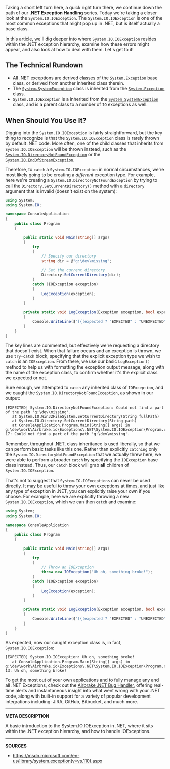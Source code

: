 Taking a short left turn here, a quick right turn there, we continue down the path of our __.NET Exception Handling__ series.  Today we're taking a closer look at the `System.IO.IOException`.  The `System.IO.IOException` is one of the most common exceptions that might pop up in .NET, but is itself actually a base class.

In this article, we'll dig deeper into where `System.IO.IOException` resides within the .NET exception hierarchy, examine how these errors might appear, and also look at how to deal with them.  Let's get to it!

## The Technical Rundown

- All .NET exceptions are derived classes of the [`System.Exception`] base class, or derived from another inherited class therein.
- The [`System.SystemException`] class is inherited from the [`System.Exception`] class.
- `System.IO.IOException` is a inherited from the [`System.SystemException`] class, and is a parent class to a number of `IO` exceptions as well.

## When Should You Use It?

Digging into the `System.IO.IOException` is fairly straightforward, but the key thing to recognize is that the `System.IO.IOException` class is rarely thrown by default .NET code.  More often, one of the child classes that inherits from `System.IO.IOException` will be thrown instead, such as the [`System.IO.DirectoryNotFoundException`](https://msdn.microsoft.com/en-us/library/system.io.directorynotfoundexception(v=vs.110).aspx) or the [`System.IO.EndOfStreamException`](https://msdn.microsoft.com/en-us/library/system.io.endofstreamexception(v=vs.110).aspx).

Therefore, to `catch` a `System.IO.IOException` in normal circumstances, we're most likely going to be creating a _different_ exception type.  For example, here we're creating a `System.IO.DirectoryNotFoundException` by trying to call the `Directory.SetCurrentDirectory()` method with a `directory` argument that is invalid (doesn't exist on the system):

```cs
using System;
using System.IO;

namespace ConsoleApplication
{
    public class Program
    {

        public static void Main(string[] args)
        {
            try
            {
                // Specify our directory
                string dir = @"g:\dev\missing";

                // Set the current directory
                Directory.SetCurrentDirectory(dir);
            }
            catch (IOException exception)
            {
                LogException(exception);
            }
        }

        private static void LogException(Exception exception, bool expected = true)
        {
            Console.WriteLine($"[{(expected ? "EXPECTED" : "UNEXPECTED")}] {exception.ToString()}: {exception.Message}");
        }
    }
}
```

The key lines are commented, but effectively we're requesting a directory that doesn't exist.  When that failure occurs and an exception is thrown, we use `try-catch` block, specifying that the explicit exception type we wish to `catch` is an `IOException`.  From there, we use our basic `LogException()` method to help us with formatting the exception output message, along with the name of the exception class, to confirm whether it's the explicit class we expected or not.

Sure enough, we attempted to `catch` any inherited class of `IOException`, and we caught the `System.IO.DirectoryNotFoundException`, as shown in our output:

```
[EXPECTED] System.IO.DirectoryNotFoundException: Could not find a part of the path 'g:\dev\missing'.
   at System.IO.Win32FileSystem.SetCurrentDirectory(String fullPath)
   at System.IO.Directory.SetCurrentDirectory(String path)
   at ConsoleApplication.Program.Main(String[] args) in g:\dev\work\Airbrake.io\Exceptions\.NET\System.IO.IOException\Program.cs:line 17: Could not find a part of the path 'g:\dev\missing'.
```

Remember, throughout .NET, class inheritance is used liberally, so that we can perform basic tasks like this one.  Rather than explicitly `catching` only the `System.IO.DirectoryNotFoundException` that we actually threw here, we were able to perform a broader `catch` by specifying the `IOException` base class instead.  Thus, our `catch` block will grab **all** children of `System.IO.IOException`.

That's not to suggest that `System.IO.IOExceptions` can never be used directly.  It may be useful to throw your own exceptions at times, and just like any type of exception in .NET, you can explicitly raise your own if you choose.  For example, here we are explicitly throwing a new `System.IO.IOException`, which we can then `catch` and examine:

```cs
using System;
using System.IO;

namespace ConsoleApplication
{
    public class Program
    {

        public static void Main(string[] args)
        {
            try
            {
                // Throw an IOException
                throw new IOException("Uh oh, something broke!");
            }
            catch (IOException exception)
            {
                LogException(exception);
            }
        }

        private static void LogException(Exception exception, bool expected = true)
        {
            Console.WriteLine($"[{(expected ? "EXPECTED" : "UNEXPECTED")}] {exception.ToString()}: {exception.Message}");
        }
    }
}
```

As expected, now our caught exception class is, in fact, `System.IO.IOException`:

```
[EXPECTED] System.IO.IOException: Uh oh, something broke!
   at ConsoleApplication.Program.Main(String[] args) in g:\dev\work\Airbrake.io\Exceptions\.NET\System.IO.IOException\Program.cs:line 13: Uh oh, something broke!
```

To get the most out of your own applications and to fully manage any and all .NET Exceptions, check out the <a class="js-cta-utm" href="https://airbrake.io/languages/net_bug_tracker?utm_source=blog&amp;utm_medium=end-post&amp;utm_campaign=airbrake-net">Airbrake .NET Bug Handler</a>, offering real-time alerts and instantaneous insight into what went wrong with your .NET code, along with built-in support for a variety of popular development integrations including: JIRA, GitHub, Bitbucket, and much more.

[`System.Exception`]: https://airbrake.io/blog/net-exception-handling/net-exception-hierarchy
[`System.SystemException`]: https://msdn.microsoft.com/en-us/library/system.systemexception(v=vs.110).aspx

---

__META DESCRIPTION__

A basic introduction to the System.IO.IOException in .NET, where it sits within the .NET exception hierarchy, and how to handle IOExceptions.

---

__SOURCES__

- https://msdn.microsoft.com/en-us/library/system.exception(v=vs.110).aspx
